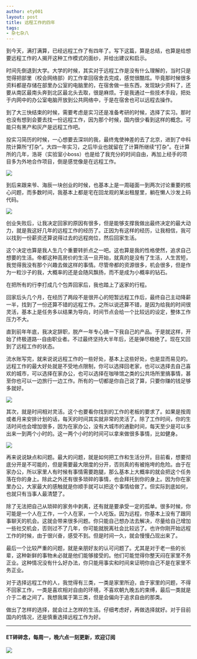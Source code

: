 ```yaml
---
author: ety001
layout: post
title: 远程工作的四年
tags:
- 杂七杂八
---
```


到今天，满打满算，已经远程工作了有四年了。写下这篇，算是总结，也算是给想要远程工作的人揭开这种工作模式的面纱，并给出建议和启示。

时间先倒退到大学。大学的时候，其实对于远程工作是没有什么理解的，当时只是觉得把部里（校会网络部）的工作拿回宿舍去完成，感觉很酷炫。毕竟那时候很多资料都是存储在部里办公室的电脑里的，在宿舍做一些东西，发现缺少资料了，还要从南区最南头奔到北区最北头去取，很是麻烦。于是我通过一些技术手段，把处于内网中的办公室电脑开放到公共网络中，于是在宿舍也可以远程去操作。

到了大三快结束的时候，需要考虑是实习还是准备考研的时候，选择了实习。那时也没有想到会要去找一份远程工作，因为那个时候，国内很少看到这样的概念。可能只有黑产和灰产是远程工作吧。

投实习简历的时候，一心想要去深圳的我，最终鬼使神差的去了北京，进到了中科院计算所“打杂”。大四一年实习，之后毕业也就留在了计算所继续“打杂”。在计算所的几年，浩哥（实验室小boss）也是给了我充分的时间自由，再加上经手的项目多为外地合作项目，倒是感觉像是在远程工作。

![](https://steemeditor.com/storage/images/P8iyU3Eu8Eg9jFSjgiooSmk7Jm6KcuM6up2Tm2dE.png)

到后来跟来爷、海辰一块创业的时候，也基本上是一周碰面一到两次讨论重要的核心问题，而多数时间，我基本上都是宅在回龙观的某出租屋里，躺在懒人沙发上码代码。

![](https://steemeditor.com/storage/images/slQvg7vJUq1ztT3nS1p42WIWt5VLiW4QUtmagZkb.png)

创业失败后，让我决定回家的原因有很多，但是能够支撑我做出最终决定的最大动力，就是我这好几年的远程工作的经历了。正因为有这样的经历，让我相信，我可以找到一份薪资还算说得过去的远程岗位，然后回家生活。

这个决定也算是我人生几个重要转折点之一吧。这也算是我的性格使然，追求自己想要的生活。帝都这种高房价的生活一旦开始，就真的是没有了生活，人生苦短，我觉得我没有那个兴趣去做这样的事情。尽管帝都的资源很多，机会很多，但是作为一粒沙子的我，大概率的还是会随风飘扬，而不是成为小概率的钻石。

在把所有的行李打成几个包弄回家后，我也踏上了返家的行程。

回家后头几个月，在经历了两段不是很开心的短暂远程工作后，最终自己主动降薪一半，找到了一份还算不错的远程工作。之所以说还算不错，是因为给我的时间很灵活，基本上是任务多以结果为导向，时间节点会给一个比较远的设定，整体工作压力不大。

直到前年年底，我决定辞职，脱产一年专心搞一下我自己的产品。于是就这样，开始了终极道路--自由职业者。不过最终坚持大半年后，还是弹尽粮绝了。现在又回到了远程工作的状态。

流水账写完，就来说说远程工作的一些好处，基本上这些好处，也是显而易见的。远程工作的最大好处就是不受地点限制，你可以选择回老家，也可以选择去自己喜欢的城市，可以选择在家办公，也可以选择在咖啡馆之类的公共场所里搞事情，甚至你也可以一边旅行一边工作。所有的一切都是你自己说了算，只要你赚的钱足够多就好。

![](https://steemeditor.com/storage/images/BO6UCwQU6h91Dz7hvSkyTo5qYXy4l2DuZFZsw85Q.png)

其次，就是时间相对灵活。这个也要看你找到的工作的老板的要求了。如果是按周或者月来安排计划的话，每天的时间其实就非常的灵活了。除了工作时间，你的生活时间也会增加很多，因为在家办公，没有大城市的通勤时间，每天至少是可以多出来一到两个小时的。这一两个小时的时间可以拿来做很多事情，比如健身。

![](https://steemeditor.com/storage/images/xb04qgVpXKTAfRTCRgKJINEWbRBhilofguZ810Pm.webp)

再来说说缺点和问题。最大的问题，就是如何把工作和生活分开。目前看，想要彻底分开是不可能的，但是需要最大限度的分开，否则真的有被拖垮的危险。由于在家办公，所以家里人有时候有事情需要跑腿，那么基本上大概率的就会把这个任务落在你的身上。除此之外还有很多琐碎的事情，也会拜托到你的身上。因为你在家里办公，大家最大的感触就是你顺手就可以把这个事情给做了。但实际到底如何，也就只有当事人最清楚了。

除了无法把自己从琐碎的家务中剥离，还有就是要承受一定的孤单。很多时候，你可能是一个人在工作，一个人在家，一个人吃饭。因为远程，你基本上没有了跟同事聊天的机会。这就会带来很多问题。你只能自己想办法去解决，尽量给自己增加一些社交机会，否则过不了几年，你可能就脱离社会比较远了。也许你刚开始远程工作的时候，由于很兴奋，感受不到。但是时间一久，就会慢慢凸现出来了。

最后一个比较严重的问题，就是亲朋好友的认可问题了。尤其是对于老一些的长辈，这种新鲜的事物未必就是他们能够接受的。他们可能觉得你整天闷在家里不务正业。这种情况没有什么好办法，你只能用事实和时间来证明你自己不是在家里不务正业。

对于选择远程工作的人，我觉得有三类，一类是家里所迫，由于家里的问题，不得不回家工作，一类是喜欢相对自由的环境，不喜欢朝九晚五的束缚，最后一类就是介于二者之间了。我想我属于第三类，但是会偏向于追求自由的那类。

做出了怎样的选择，就会过上怎样的生活。仔细考虑好，再做选择就好。对于目前国内的情况，还是慎重选择远程工作为好。

---
#### ET碎碎念，每周一，晚六点一刻更新，欢迎订阅
![](https://steemeditor.com/storage/images/q9AYF3lSMyXStzbH0VEWASEvmpoknXX3XwXRrdki.jpeg)
